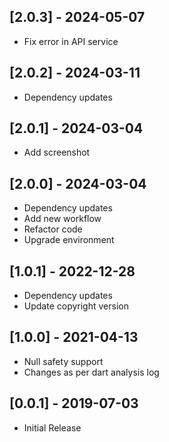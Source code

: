 ## [2.0.3] - 2024-05-07

* Fix error in API service

## [2.0.2] - 2024-03-11

* Dependency updates

## [2.0.1] - 2024-03-04

* Add screenshot

## [2.0.0] - 2024-03-04

* Dependency updates
* Add new workflow
* Refactor code
* Upgrade environment

## [1.0.1] - 2022-12-28

* Dependency updates
* Update copyright version

## [1.0.0] - 2021-04-13

* Null safety support
* Changes as per dart analysis log

## [0.0.1] - 2019-07-03

* Initial Release
